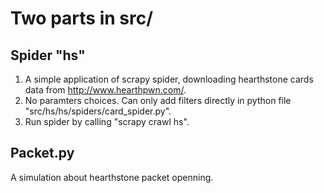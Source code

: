 # Two parts in src/
## Spider "hs"
1. A simple application of scrapy spider, downloading hearthstone cards data from <http://www.hearthpwn.com/>.
2. No paramters choices. Can only add filters directly in python file "src/hs/hs/spiders/card_spider.py".
3. Run spider by calling "scrapy crawl hs".

## Packet.py
A simulation about hearthstone packet openning.
